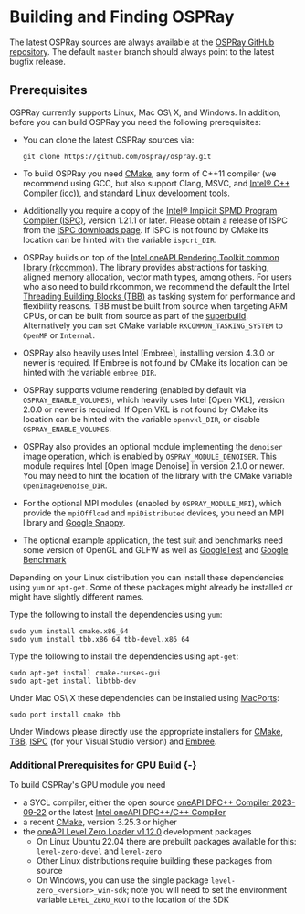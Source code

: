 Building and Finding OSPRay
===========================

The latest OSPRay sources are always available at the [OSPRay GitHub
repository](http://github.com/ospray/ospray). The default `master`
branch should always point to the latest bugfix release.

Prerequisites
-------------

OSPRay currently supports Linux, Mac OS\ X, and Windows. In addition,
before you can build OSPRay you need the following prerequisites:

-   You can clone the latest OSPRay sources via:

        git clone https://github.com/ospray/ospray.git

-   To build OSPRay you need [CMake](http://www.cmake.org), any form of
    C++11 compiler (we recommend using GCC, but also support Clang,
    MSVC, and [Intel® C++ Compiler
    (icc)](https://software.intel.com/en-us/c-compilers)), and standard
    Linux development tools.
-   Additionally you require a copy of the [Intel® Implicit SPMD Program
    Compiler (ISPC)](http://ispc.github.io), version 1.21.1 or later.
    Please obtain a release of ISPC from the [ISPC downloads
    page](https://ispc.github.io/downloads.html).
    If ISPC is not found by CMake its location can be hinted with the
    variable `ispcrt_DIR`.
-   OSPRay builds on top of the [Intel oneAPI Rendering Toolkit common
    library (rkcommon)](https://www.github.com/ospray/rkcommon). The
    library provides abstractions for tasking, aligned memory
    allocation, vector math types, among others. For users who also need
    to build rkcommon, we recommend the default the Intel [Threading
    Building Blocks (TBB)](https://www.threadingbuildingblocks.org/) as
    tasking system for performance and flexibility reasons.
    TBB must be built from source when targeting ARM CPUs, or can
    be built from source as part of the [superbuild](#cmake-superbuild).
    Alternatively you can set CMake variable `RKCOMMON_TASKING_SYSTEM`
    to `OpenMP` or `Internal`.
-   OSPRay also heavily uses Intel [Embree], installing version 4.3.0
    or newer is required. If Embree is not found by CMake its location
    can be hinted with the variable `embree_DIR`.
-   OSPRay supports volume rendering (enabled by default via
    `OSPRAY_ENABLE_VOLUMES`), which heavily uses Intel [Open VKL],
    version 2.0.0 or newer is required.
    If Open VKL is not found by CMake its location can be hinted with
    the variable `openvkl_DIR`, or disable `OSPRAY_ENABLE_VOLUMES`.
-   OSPRay also provides an optional module implementing the `denoiser`
    image operation, which is enabled by `OSPRAY_MODULE_DENOISER`. This
    module requires Intel [Open Image Denoise] in version 2.1.0 or
    newer. You may need to hint the location of the library with the
    CMake variable `OpenImageDenoise_DIR`.
-   For the optional MPI modules (enabled by `OSPRAY_MODULE_MPI`), which
    provide the `mpiOffload` and `mpiDistributed` devices, you need an
    MPI library and [Google Snappy](https://github.com/google/snappy).
-   The optional example application, the test suit and benchmarks need
    some version of OpenGL and GLFW as well as
    [GoogleTest](https://github.com/google/googletest) and [Google
    Benchmark](https://github.com/google/benchmark/)

Depending on your Linux distribution you can install these dependencies
using `yum` or `apt-get`. Some of these packages might already be
installed or might have slightly different names.

Type the following to install the dependencies using `yum`:

    sudo yum install cmake.x86_64
    sudo yum install tbb.x86_64 tbb-devel.x86_64

Type the following to install the dependencies using `apt-get`:

    sudo apt-get install cmake-curses-gui
    sudo apt-get install libtbb-dev

Under Mac OS\ X these dependencies can be installed using
[MacPorts](http://www.macports.org/):

    sudo port install cmake tbb

Under Windows please directly use the appropriate installers for
[CMake](https://cmake.org/download/),
[TBB](https://github.com/oneapi-src/oneTBB/releases),
[ISPC](https://ispc.github.io/downloads.html) (for your Visual Studio
version) and [Embree](https://github.com/embree/embree/releases/).

### Additional Prerequisites for GPU Build {-}

To build OSPRay's GPU module you need

-   a SYCL compiler, either the open source [oneAPI DPC++ Compiler
    2023-09-22](https://github.com/intel/llvm/releases/tag/nightly-2023-09-22)
    or the latest [Intel oneAPI DPC++/C++
    Compiler](https://www.intel.com/content/www/us/en/developer/articles/tool/oneapi-standalone-components.html#dpcpp-cpp)
-   a recent [CMake](http://www.cmake.org), version 3.25.3 or higher
-   the [oneAPI Level Zero Loader
    v1.12.0](https://github.com/oneapi-src/level-zero/releases/tag/v1.12.0)
    development packages
    -   On Linux Ubuntu 22.04 there are prebuilt packages available for
        this: `level-zero-devel` and `level-zero`
    -   Other Linux distributions require building these packages from source
    -   On Windows, you can use the single package
        `level-zero_<version>_win-sdk`; note you will need to set the
        environment variable `LEVEL_ZERO_ROOT` to the location of the
        SDK
